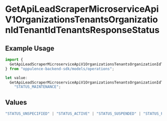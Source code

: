 # GetApiLeadScraperMicroserviceApiV1OrganizationsTenantsOrganizationIdTenantIdTenantsResponseStatus

## Example Usage

```typescript
import {
  GetApiLeadScraperMicroserviceApiV1OrganizationsTenantsOrganizationIdTenantIdTenantsResponseStatus,
} from "oppulence-backend-sdk/models/operations";

let value:
  GetApiLeadScraperMicroserviceApiV1OrganizationsTenantsOrganizationIdTenantIdTenantsResponseStatus =
    "STATUS_MAINTENANCE";
```

## Values

```typescript
"STATUS_UNSPECIFIED" | "STATUS_ACTIVE" | "STATUS_SUSPENDED" | "STATUS_PENDING_VERIFICATION" | "STATUS_REVOKED" | "STATUS_EXPIRED" | "STATUS_RATE_LIMITED" | "STATUS_PENDING_REVIEW" | "STATUS_DEPRECATED" | "STATUS_MAINTENANCE"
```